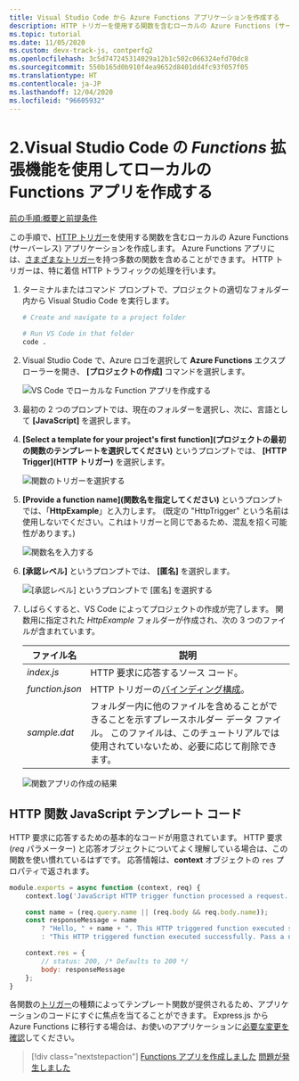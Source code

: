 ```yaml
---
title: Visual Studio Code から Azure Functions アプリケーションを作成する
description: HTTP トリガーを使用する関数を含むローカルの Azure Functions (サーバーレス) アプリケーションを作成します。 Azure Functions アプリには、さまざまなトリガーを持つ多数の関数を含めることができます。 HTTP トリガーは、特に着信 HTTP トラフィックの処理を行います。
ms.topic: tutorial
ms.date: 11/05/2020
ms.custom: devx-track-js, contperfq2
ms.openlocfilehash: 3c5d747245314029a12b1c502c066324efd70dc8
ms.sourcegitcommit: 550b165d0b910f4ea9652d8401dd4fc93f057f05
ms.translationtype: HT
ms.contentlocale: ja-JP
ms.lasthandoff: 12/04/2020
ms.locfileid: "96605932"
---
```

# <a name="2-create-the-local-functions-app-with-the-visual-studio-code-_functions_-extension"></a>2.Visual Studio Code の _Functions_ 拡張機能を使用してローカルの Functions アプリを作成する

[前の手順:概要と前提条件](tutorial-vscode-serverless-node-install.md)

この手順で、[HTTP トリガー](/azure/azure-functions/functions-reference-node#http-triggers-and-bindings)を使用する関数を含むローカルの Azure Functions (サーバーレス) アプリケーションを作成します。 Azure Functions アプリには、[さまざまなトリガー](/azure/azure-functions/functions-triggers-bindings)を持つ多数の関数を含めることができます。 HTTP トリガーは、特に着信 HTTP トラフィックの処理を行います。

1. ターミナルまたはコマンド プロンプトで、プロジェクトの適切なフォルダー内から Visual Studio Code を実行します。

    ```bash
    # Create and navigate to a project folder

    # Run VS Code in that folder
    code .
    ```

1. Visual Studio Code で、Azure ロゴを選択して **Azure Functions** エクスプローラーを開き、 **[プロジェクトの作成]** コマンドを選択します。

    ![VS Code でローカルな Function アプリを作成する](../media/functions-extension/create-function-app-project.png)

1. 最初の 2 つのプロンプトでは、現在のフォルダーを選択し、次に、言語として **[JavaScript]** を選択します。

1. **[Select a template for your project's first function]\(プロジェクトの最初の関数のテンプレートを選択してください\)** というプロンプトでは、 **[HTTP Trigger]\(HTTP トリガー\)** を選択します。

    ![関数のトリガーを選択する](../media/functions-extension/create-function-choose-template.png)

1. **[Provide a function name]\(関数名を指定してください\)** というプロンプトでは、「**HttpExample**」と入力します。 (既定の "HttpTrigger" という名前は使用しないでください。これはトリガーと同じであるため、混乱を招く可能性があります。)

    ![関数名を入力する](../media/functions-extension/create-function-name.png)

1. **[承認レベル]** というプロンプトでは、 **[匿名]** を選択します。

    ![ [承認レベル] というプロンプトで [匿名] を選択する](../media/functions-extension/create-function-anonymous-auth.png)

1. しばらくすると、VS Code によってプロジェクトの作成が完了します。 関数用に指定された *HttpExample* フォルダーが作成され、次の 3 つのファイルが含まれています。

    | ファイル名 | 説明 |
    | --- | --- |
    | *index.js* |  HTTP 要求に応答するソース コード。 |
    | *function.json* | HTTP トリガーの[バインディング構成](/azure/azure-functions/functions-triggers-bindings)。 |
    | *sample.dat* | フォルダー内に他のファイルを含めることができることを示すプレースホルダー データ ファイル。 このファイルは、このチュートリアルでは使用されていないため、必要に応じて削除できます。 |

    ![関数アプリの作成の結果](../media/functions-extension/create-function-app-results.png)

## <a name="http-function-javascript-template-code"></a>HTTP 関数 JavaScript テンプレート コード

HTTP 要求に応答するための基本的なコードが用意されています。 HTTP 要求 (_req_ パラメーター) と応答オブジェクトについてよく理解している場合は、この関数を使い慣れているはずです。 応答情報は、**context** オブジェクトの `res` プロパティで返されます。  

```javascript
module.exports = async function (context, req) {
    context.log('JavaScript HTTP trigger function processed a request.');

    const name = (req.query.name || (req.body && req.body.name));
    const responseMessage = name
        ? "Hello, " + name + ". This HTTP triggered function executed successfully."
        : "This HTTP triggered function executed successfully. Pass a name in the query string or in the request body for a personalized response.";

    context.res = {
        // status: 200, /* Defaults to 200 */
        body: responseMessage
    };
}
```

各関数の[トリガー](/azure/azure-functions/functions-triggers-bindings?tabs=csharp)の種類によってテンプレート関数が提供されるため、アプリケーションのコードにすぐに焦点を当てることができます。 Express.js から Azure Functions に移行する場合は、お使いのアプリケーションに[必要な変更を確認](/azure/azure-functions/shift-expressjs?tabs=javascript)してください。 

> [!div class="nextstepaction"]
> [Functions アプリを作成しました](tutorial-vscode-serverless-node-test-local.md) [問題が発生しました](https://www.research.net/r/PWZWZ52?tutorial=node-deployment-azurefunctions&step=create-app)
